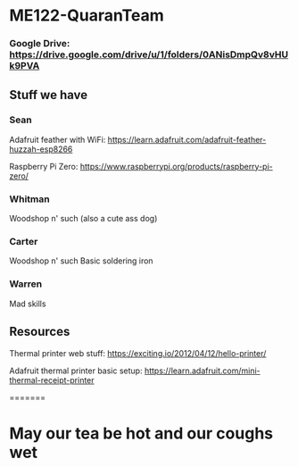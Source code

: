# ME122-QuaranTeam
### Google Drive: https://drive.google.com/drive/u/1/folders/0ANisDmpQv8vHUk9PVA
## Stuff we have
### Sean
Adafruit feather with WiFi: https://learn.adafruit.com/adafruit-feather-huzzah-esp8266

Raspberry Pi Zero: https://www.raspberrypi.org/products/raspberry-pi-zero/
### Whitman
Woodshop n' such
 (also a cute ass dog)
### Carter
Woodshop n' such
Basic soldering iron
### Warren
Mad skills
## Resources
Thermal printer web stuff: https://exciting.io/2012/04/12/hello-printer/

Adafruit thermal printer basic setup: https://learn.adafruit.com/mini-thermal-receipt-printer

=======
# May our tea be hot and our coughs wet

